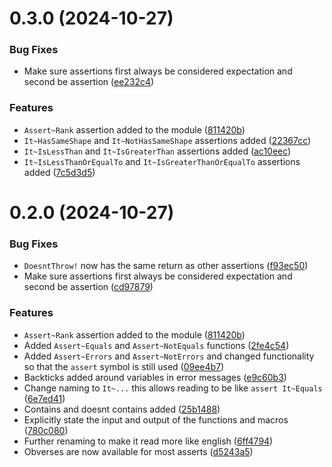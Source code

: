 # 0.3.0 (2024-10-27)

### Bug Fixes

* Make sure assertions first always be considered expectation and second be assertion ([ee232c4](https://github.com/ethancarlsson/assert_it.ua/commit/ee232c4c6157ada7010e5e614dab58a3f8db5edd))

### Features

* `Assert~Rank` assertion added to the module ([811420b](https://github.com/ethancarlsson/assert_it.ua/commit/811420b1948bf43996b3c43cae4090962ab3a7f0))
* `It~HasSameShape` and `It~NotHasSameShape` assertions added ([22367cc](https://github.com/ethancarlsson/assert_it.ua/commit/22367cc988f11eedb95ed7a5e8fa0e0a1be5feeb))
* `It~IsLessThan` and `It~IsGreaterThan` assertions added ([ac10eec](https://github.com/ethancarlsson/assert_it.ua/commit/ac10eecbc78d91c9e789912b33ee16964b9677ee))
* `It~IsLessThanOrEqualTo` and `It~IsGreaterThanOrEqualTo` assertions added ([7c5d3d5](https://github.com/ethancarlsson/assert_it.ua/commit/7c5d3d59de87d6fcf9999ae0876aafb05313f2c4))

# 0.2.0 (2024-10-27)

### Bug Fixes

* `DoesntThrow!` now has the same return as other assertions ([f93ec50](https://github.com/ethancarlsson/assert_it.ua/commit/f93ec500703b4d5ae4ebded279d16172bb4163f0))
* Make sure assertions first always be considered expectation and second be assertion ([cd97879](https://github.com/ethancarlsson/assert_it.ua/commit/cd9787904e248216421121b85a5c633e8eee9764))

### Features

* `Assert~Rank` assertion added to the module ([811420b](https://github.com/ethancarlsson/assert_it.ua/commit/811420b1948bf43996b3c43cae4090962ab3a7f0))
* Added `Assert~Equals` and `Assert~NotEquals` functions ([2fe4c54](https://github.com/ethancarlsson/assert_it.ua/commit/2fe4c54e1d4d5accba7dcc6936293723ee3a3e32))
* Added `Assert~Errors` and `Assert~NotErrors` and changed functionality so that the `assert` symbol is still used ([09ee4b7](https://github.com/ethancarlsson/assert_it.ua/commit/09ee4b70c309e9e8e85d85f794d697e605310819))
* Backticks added around variables in error messages ([e9c60b3](https://github.com/ethancarlsson/assert_it.ua/commit/e9c60b304da509638ad5b2e10074a7f70181dc20))
* Change naming to `It~...` this allows reading to be like `assert It~Equals` ([6e7ed41](https://github.com/ethancarlsson/assert_it.ua/commit/6e7ed4126cb4c572d4d40dada8c339aa5049a7ce))
* Contains and doesnt contains added ([25b1488](https://github.com/ethancarlsson/assert_it.ua/commit/25b148814239bccdb0033a64f48f5791283ce877))
* Explicitly state the input and output of the functions and macros ([780c080](https://github.com/ethancarlsson/assert_it.ua/commit/780c080b5dfb7f22effdb852bda8c2103bbcd4a7))
* Further renaming to make it read more like english ([6ff4794](https://github.com/ethancarlsson/assert_it.ua/commit/6ff479490464ee238e1e81a0fbee4b253ce5d1cf))
* Obverses are now available for most asserts ([d5243a5](https://github.com/ethancarlsson/assert_it.ua/commit/d5243a54b60284c136b9c7a3aa298096a8781b90))
